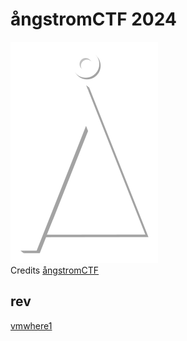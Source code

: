 # ångstromCTF 2024

![sdfsdf](logo.svg)
<br/>Credits [ångstromCTF](https://2024.angstromctf.com/)

## rev

[vmwhere1](rev/clockstep/README.md)